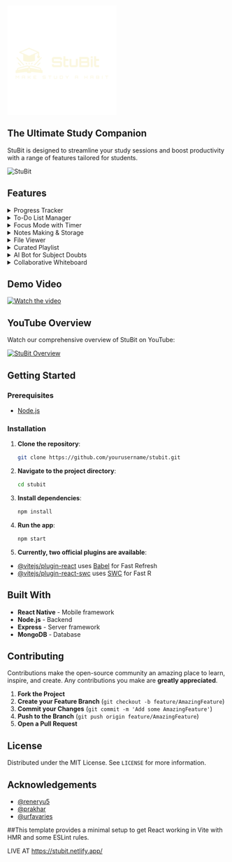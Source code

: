 <img align = "center" alt="StuBit Logo" width="250" src="https://github.com/Z0ntaro/StuBit-App/blob/f12da88888b4c47c61905dc25f121d06776f2808/src/assets/StuBit_transparent.png">

## The Ultimate Study Companion

StuBit is designed to streamline your study sessions and boost productivity with a range of features tailored for students.

![StuBit](https://media.giphy.com/media/l0ExncehJzexFpRHq/giphy.gif)

## Features

<details>
  <summary>Progress Tracker</summary>
  ![Progress Tracker](https://github.com/Z0ntaro/StuBit-App/blob/6553f3f4228cfda705410617f618f4a80f999493/src/assets/Screenshot%20(392).png)
  ![Progress Tracker](https://github.com/Z0ntaro/StuBit-App/blob/935b4de56728f2998394df0b28f56f006004de33/src/assets/Screenshot%20(393).png)
  ![Progress Tracker Dark Mode](https://github.com/Z0ntaro/StuBit-App/blob/6553f3f4228cfda705410617f618f4a80f999493/src/assets/Screenshot%20(398).png)
  
  Track your study progress with detailed analytics and visual graphs.
</details>

<details>
  <summary>To-Do List Manager</summary>
  ![To-Do List Manager](path_to_image)
  Manage and organize your tasks with a customizable to-do list.
</details>

<details>
  <summary>Focus Mode with Timer</summary>
  ![Focus Mode](path_to_image)
  Stay focused with a built-in timer that helps you manage study sessions.
</details>

<details>
  <summary>Notes Making & Storage</summary>
  ![Notes Making & Storage](path_to_image)
  Create, organize, and store your notes securely.
</details>

<details>
  <summary>File Viewer</summary>
  ![File Viewer](path_to_image)
  View and manage various types of files directly within the app.
</details>

<details>
  <summary>Curated Playlist</summary>
  ![Curated Playlist](path_to_image)
  Enjoy a curated playlist designed to enhance your study environment.
</details>

<details>
  <summary>AI Bot for Subject Doubts</summary>
  ![AI Bot](path_to_image)
  Get instant help with your study-related questions from our AI-powered bot.
</details>

<details>
  <summary>Collaborative Whiteboard</summary>
  ![Collaborative Whiteboard](path_to_image)
  Collaborate with peers on a virtual whiteboard for brainstorming and problem-solving.
</details>

## Demo Video

[![Watch the video](path_to_video_thumbnail)](path_to_video)

## YouTube Overview

Watch our comprehensive overview of StuBit on YouTube:

[![StuBit Overview](path_to_youtube_thumbnail)](https://www.youtube.com/watch?v=your_video_id)

## Getting Started

### Prerequisites

- [Node.js](https://nodejs.org/)

### Installation

1. **Clone the repository**:
   ```bash
   git clone https://github.com/yourusername/stubit.git
   ```
2. **Navigate to the project directory**:
   ```bash
   cd stubit
   ```
3. **Install dependencies**:
   ```bash
   npm install
   ```
4. **Run the app**:
   ```bash
   npm start
   ```
5. **Currently, two official plugins are available**:

- [@vitejs/plugin-react](https://github.com/vitejs/vite-plugin-react/blob/main/packages/plugin-react/README.md) uses [Babel](https://babeljs.io/) for Fast Refresh
- [@vitejs/plugin-react-swc](https://github.com/vitejs/vite-plugin-react-swc) uses [SWC](https://swc.rs/) for Fast R

## Built With

- **React Native** - Mobile framework
- **Node.js** - Backend
- **Express** - Server framework
- **MongoDB** - Database

## Contributing

Contributions make the open-source community an amazing place to learn, inspire, and create. Any contributions you make are **greatly appreciated**.

1. **Fork the Project**
2. **Create your Feature Branch** (`git checkout -b feature/AmazingFeature`)
3. **Commit your Changes** (`git commit -m 'Add some AmazingFeature'`)
4. **Push to the Branch** (`git push origin feature/AmazingFeature`)
5. **Open a Pull Request**

## License

Distributed under the MIT License. See `LICENSE` for more information.

## Acknowledgements

- [@reneryu5](https://github.com/reneryu5)
- [@prakhar](https://github.com/xeloic)
- [@urfavaries](https://github.com/urfavaries2004)

##This template provides a minimal setup to get React working in Vite with HMR and some ESLint rules.


LIVE AT https://stubit.netlify.app/
